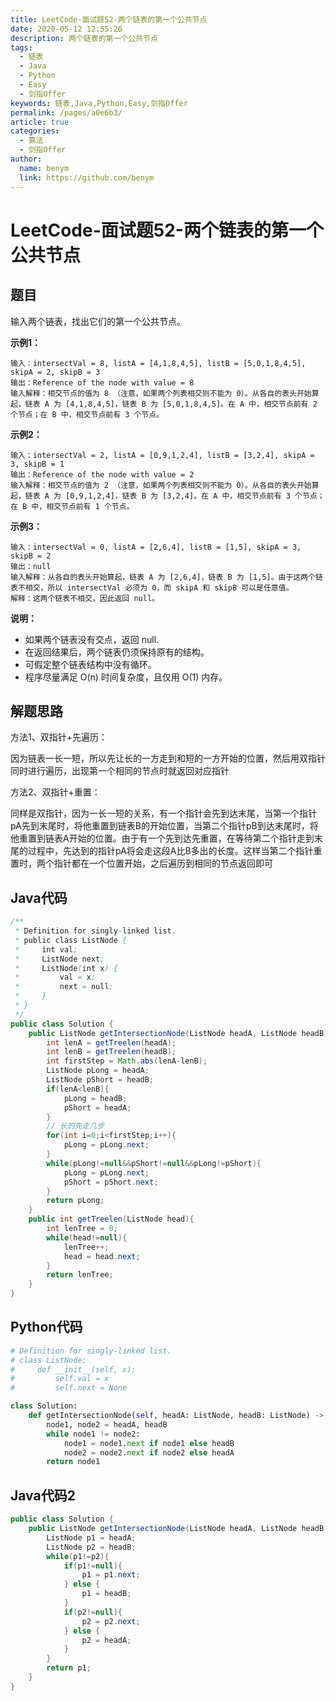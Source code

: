 ```yaml
---
title: LeetCode-面试题52-两个链表的第一个公共节点
date: 2020-05-12 12:55:26
description: 两个链表的第一个公共节点
tags: 
  - 链表
  - Java
  - Python
  - Easy
  - 剑指Offer
keywords: 链表,Java,Python,Easy,剑指Offer
permalink: /pages/a0e6b3/
article: true
categories: 
  - 算法
  - 剑指Offer
author: 
  name: benym
  link: https://github.com/benym
---
```


# LeetCode-面试题52-两个链表的第一个公共节点 

## 题目

输入两个链表，找出它们的第一个公共节点。

**示例1：**

```
输入：intersectVal = 8, listA = [4,1,8,4,5], listB = [5,0,1,8,4,5], skipA = 2, skipB = 3
输出：Reference of the node with value = 8
输入解释：相交节点的值为 8 （注意，如果两个列表相交则不能为 0）。从各自的表头开始算起，链表 A 为 [4,1,8,4,5]，链表 B 为 [5,0,1,8,4,5]。在 A 中，相交节点前有 2 个节点；在 B 中，相交节点前有 3 个节点。
```

**示例2：**

```
输入：intersectVal = 2, listA = [0,9,1,2,4], listB = [3,2,4], skipA = 3, skipB = 1
输出：Reference of the node with value = 2
输入解释：相交节点的值为 2 （注意，如果两个列表相交则不能为 0）。从各自的表头开始算起，链表 A 为 [0,9,1,2,4]，链表 B 为 [3,2,4]。在 A 中，相交节点前有 3 个节点；在 B 中，相交节点前有 1 个节点。
```

**示例3：**

```
输入：intersectVal = 0, listA = [2,6,4], listB = [1,5], skipA = 3, skipB = 2
输出：null
输入解释：从各自的表头开始算起，链表 A 为 [2,6,4]，链表 B 为 [1,5]。由于这两个链表不相交，所以 intersectVal 必须为 0，而 skipA 和 skipB 可以是任意值。
解释：这两个链表不相交，因此返回 null。
```

**说明：**

- 如果两个链表没有交点，返回 null.
- 在返回结果后，两个链表仍须保持原有的结构。
- 可假定整个链表结构中没有循环。
- 程序尽量满足 O(n) 时间复杂度，且仅用 O(1) 内存。

## 解题思路

方法1、双指针+先遍历：

因为链表一长一短，所以先让长的一方走到和短的一方开始的位置，然后用双指针同时进行遍历，出现第一个相同的节点时就返回对应指针

方法2、双指针+重置：

同样是双指针，因为一长一短的关系，有一个指针会先到达末尾，当第一个指针pA先到末尾时，将他重置到链表B的开始位置，当第二个指针pB到达末尾时，将他重置到链表A开始的位置。由于有一个先到达先重置，在等待第二个指针走到末尾的过程中，先达到的指针pA将会走这段A比B多出的长度。这样当第二个指针重置时，两个指针都在一个位置开始，之后遍历到相同的节点返回即可

## Java代码

```java
/**
 * Definition for singly-linked list.
 * public class ListNode {
 *     int val;
 *     ListNode next;
 *     ListNode(int x) {
 *         val = x;
 *         next = null;
 *     }
 * }
 */
public class Solution {
    public ListNode getIntersectionNode(ListNode headA, ListNode headB) {
        int lenA = getTreelen(headA);
        int lenB = getTreelen(headB);
        int firstStep = Math.abs(lenA-lenB);
        ListNode pLong = headA;
        ListNode pShort = headB;
        if(lenA<lenB){
            pLong = headB;
            pShort = headA;
        }
        // 长的先走几步
        for(int i=0;i<firstStep;i++){
            pLong = pLong.next;
        }
        while(pLong!=null&&pShort!=null&&pLong!=pShort){
            pLong = pLong.next;
            pShort = pShort.next;
        }
        return pLong;
    }
    public int getTreelen(ListNode head){
        int lenTree = 0;
        while(head!=null){
            lenTree++;
            head = head.next;
        }
        return lenTree;
    }
}
```

## Python代码

```python
# Definition for singly-linked list.
# class ListNode:
#     def __init__(self, x):
#         self.val = x
#         self.next = None

class Solution:
    def getIntersectionNode(self, headA: ListNode, headB: ListNode) -> ListNode:
        node1, node2 = headA, headB
        while node1 != node2:
            node1 = node1.next if node1 else headB
            node2 = node2.next if node2 else headA
        return node1
```

## Java代码2

```java
public class Solution {
    public ListNode getIntersectionNode(ListNode headA, ListNode headB) {
        ListNode p1 = headA;
        ListNode p2 = headB;
        while(p1!=p2){
            if(p1!=null){
                p1 = p1.next;
            } else {
                p1 = headB;
            }
            if(p2!=null){
                p2 = p2.next;
            } else {
                p2 = headA;
            }
        }
        return p1;
    }
}
```
